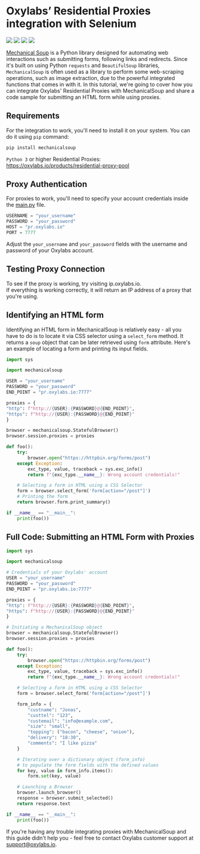 # Oxylabs’ Residential Proxies integration with Selenium

[<img src="https://img.shields.io/static/v1?label=&message=Python&color=brightgreen" />](https://github.com/topics/python) [<img src="https://img.shields.io/static/v1?label=&message=Mechanical%20Soup&color=Orange" />](https://github.com/topics/mechanicalsoup) [<img src="https://img.shields.io/static/v1?label=&message=Web-Scraping&color=yellow" />](https://github.com/topics/web-scraping) [<img src="https://img.shields.io/static/v1?label=&message=Rotating%20Proxies&color=blueviolet" />](https://github.com/topics/rotating-proxies)

[Mechanical Soup](https://github.com/MechanicalSoup/MechanicalSoup) is a Python library designed
for automating web interactions such as submitting forms, following links and redirects. 
Since it's built on using Python `requests` and `BeautifulSoup` libraries, `MechanicalSoup` 
is often used as a library to perform some web-scraping operations, such as image extraction,
due to the powerful integrated functions that comes in with it. In this tutorial, we're going
to cover how you can integrate Oxylabs' Residential Proxies with MechanicalSoup and share a code
sample for submitting an HTML form while using proxies.

## Requirements

For the integration to work, you'll need to install it on your system. 
You can do it using `pip` command:
```bash
pip install mechanicalsoup
```
`Python 3` or higher
Residential Proxies: https://oxylabs.io/products/residential-proxy-pool

## Proxy Authentication
For proxies to work, you'll need to specify your account credentials inside the 
[main.py](https://github.com/oxylabs/selenium-proxy-integration/blob/main/main.py) file.

```python
USERNAME = "your_username"
PASSWORD = "your_password"
HOST = "pr.oxylabs.io"
PORT = 7777
```
Adjust the `your_username` and `your_password` fields with the username and password 
of your Oxylabs account.

## Testing Proxy Connection
To see if the proxy is working, try visiting ip.oxylabs.io. <br>If everything is working correctly, 
it will return an IP address of a proxy that you're using.

## Identifying an HTML form
Identifying an HTML form in MechanicalSoup is relatively easy - all you have to do is to locate it via CSS selector using a 
`select_form` method. It returns a `soup` object that can be later retrieved using `form` attribute. Here's an example of 
locating a form and printing its input fields.
```python
import sys

import mechanicalsoup

USER = "your_username"
PASSWORD = "your_password"
END_POINT = "pr.oxylabs.io:7777"

proxies = {
"http": f"http://{USER}:{PASSWORD}@{END_POINT}",
"https": f"http://{USER}:{PASSWORD}@{END_POINT}"
}

browser = mechanicalsoup.StatefulBrowser()
browser.session.proxies = proxies 

def foo():
    try:
        browser.open("https://httpbin.org/forms/post") 
    except Exception:
        exc_type, value, traceback = sys.exc_info()
        return f"{exc_type.__name__}: Wrong account credentials!"

    # Selecting a form in HTML using a CSS Selector
    form = browser.select_form('form[action="/post"]')
    # Printing the form
    return browser.form.print_summary()

if __name__ == "__main__":
    print(foo())

```

## Full Code: Submitting an HTML Form with Proxies
```python
import sys

import mechanicalsoup

# Credentials of your Oxylabs' account
USER = "your_username"
PASSWORD = "your_password"
END_POINT = "pr.oxylabs.io:7777"

proxies = {
"http": f"http://{USER}:{PASSWORD}@{END_POINT}",
"https": f"http://{USER}:{PASSWORD}@{END_POINT}"
}

# Initiating a MechanicalSoup object
browser = mechanicalsoup.StatefulBrowser()
browser.session.proxies = proxies 

def foo():
    try:
        browser.open("https://httpbin.org/forms/post") 
    except Exception:
        exc_type, value, traceback = sys.exc_info()
        return f"{exc_type.__name__}: Wrong account credentials!"

    # Selecting a form in HTML using a CSS Selector
    form = browser.select_form('form[action="/post"]')

    form_info = {
        "custname": "Jonas",
        "custtel": "123",
        "custemail": "info@example.com",
        "size": "small",
        "topping": ("bacon", "cheese", "onion"),
        "delivery": "18:30",
        "comments": "I like pizza"
    }

    # Iterating over a dictionary object (form_info) 
    # to populate the form fields with the defined values
    for key, value in form_info.items():
        form.set(key, value)

    # Launching a Browser
    browser.launch_browser()
    response = browser.submit_selected()
    return response.text

if __name__ == "__main__":
    print(foo())
```
If you're having any trouble integrating proxies with MechanicalSoup and this guide didn't help you - 
feel free to contact Oxylabs customer support at support@oxylabs.io.
